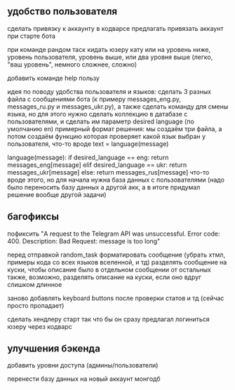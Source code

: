 ## удобство пользователя
сделать привязку к аккаунту в кодварсе
предлагать привязать аккаунт при старте бота

при команде рандом таск кидать юзеру кату или на уровень ниже, уровень пользователя, уровень выше, или два уровня выше
(легко, "ваш уровень", немного сложнее, сложно)

добавить команде help пользу

идея по поводу удобства пользователя и языков: сделать 3 разных файла с сообщениями бота (к примеру messages_eng.py, messages_ru.py и messages_ukr.py), а также сделать команду для смены языка, но для этого нужно сделать коллекцию в датабазе с пользователями, и сделать им параметр desired language (по умолчанию en)
примерный формат решения: мы создаём три файла, а потом создаём функцию которая проверяет какой язык выбран у пользователя, что-то вроде 
text = language(message)

language(message):
    if desired_language == eng:
        return messages_eng[message]
    elif desired_language == ukr:
        return messages_ukr[message]
    else:
        return messages_rus[message]
что-то вроде этого, но для начала нужна база данных с пользователями
(надо было переносить базу данных а другой акк, а в итоге придумал решение вообще другой задачи)

## багофиксы
пофиксить "A request to the Telegram API was unsuccessful. Error code: 400. Description: Bad Request: message is too long"

перед отправкой random_task форматировать сообщение (убрать хтмл, примеры кода со всех языков вселенной, и тд)
разделять сообщение на куски, чтобы описание было в отдельном сообщении от остальных
также, возможно, разделять описание на куски, если оно вдруг слишком длинное

заново добавлять keyboard buttons после проверки статов и тд (сейчас просто пропадает)

сделать хендлеру старт так что бы он сразу предлагал логиниться юзеру через кодварс



## улучшения бэкенда
добавить уровни доступа (админы/пользователи)

перенести базу данных на новый аккаунт монгодб